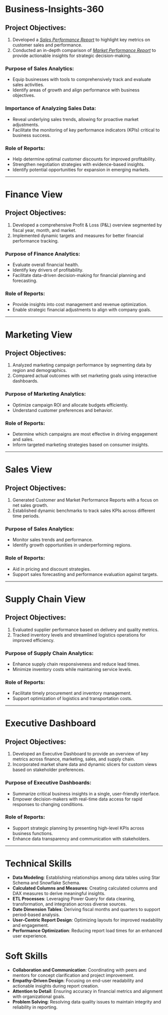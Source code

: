 # Business-Insights-360

## Project Objectives:
1. Developed a [_Sales Performance Report_](https://github.com/Prakashj46/Excel-Sales-Analytics/blob/main/Customer%20Net%20Sales%20Performance.pdf) to highlight key metrics on customer sales and performance.
2. Conducted an in-depth comparison of [_Market Performance Report_](https://github.com/Prakashj46/Excel-Sales-Analytics/blob/main/Market%20Net%20Sales%20Performance.pdf) to provide actionable insights for strategic decision-making.

### Purpose of Sales Analytics:
- Equip businesses with tools to comprehensively track and evaluate sales activities.
- Identify areas of growth and align performance with business objectives.

### Importance of Analyzing Sales Data:
- Reveal underlying sales trends, allowing for proactive market adjustments.
- Facilitate the monitoring of key performance indicators (KPIs) critical to business success.

### Role of Reports:
- Help determine optimal customer discounts for improved profitability.
- Strengthen negotiation strategies with evidence-based insights.
- Identify potential opportunities for expansion in emerging markets.

---

# Finance View

## Project Objectives:
1. Developed a comprehensive Profit & Loss (P&L) overview segmented by fiscal year, month, and market.
2. Implemented dynamic targets and measures for better financial performance tracking.

### Purpose of Finance Analytics:
- Evaluate overall financial health.
- Identify key drivers of profitability.
- Facilitate data-driven decision-making for financial planning and forecasting.

### Role of Reports:
- Provide insights into cost management and revenue optimization.
- Enable strategic financial adjustments to align with company goals.

---

# Marketing View

## Project Objectives:
1. Analyzed marketing campaign performance by segmenting data by region and demographics.
2. Compared actual outcomes with set marketing goals using interactive dashboards.

### Purpose of Marketing Analytics:
- Optimize campaign ROI and allocate budgets efficiently.
- Understand customer preferences and behavior.

### Role of Reports:
- Determine which campaigns are most effective in driving engagement and sales.
- Inform targeted marketing strategies based on consumer insights.

---

# Sales View

## Project Objectives:
1. Generated Customer and Market Performance Reports with a focus on net sales growth.
2. Established dynamic benchmarks to track sales KPIs across different time periods.

### Purpose of Sales Analytics:
- Monitor sales trends and performance.
- Identify growth opportunities in underperforming regions.

### Role of Reports:
- Aid in pricing and discount strategies.
- Support sales forecasting and performance evaluation against targets.

---

# Supply Chain View

## Project Objectives:
1. Evaluated supplier performance based on delivery and quality metrics.
2. Tracked inventory levels and streamlined logistics operations for improved efficiency.

### Purpose of Supply Chain Analytics:
- Enhance supply chain responsiveness and reduce lead times.
- Minimize inventory costs while maintaining service levels.

### Role of Reports:
- Facilitate timely procurement and inventory management.
- Support optimization of logistics and transportation costs.

---

# Executive Dashboard

## Project Objectives:
1. Developed an Executive Dashboard to provide an overview of key metrics across finance, marketing, sales, and supply chain.
2. Incorporated market share data and dynamic slicers for custom views based on stakeholder preferences.

### Purpose of Executive Dashboards:
- Summarize critical business insights in a single, user-friendly interface.
- Empower decision-makers with real-time data access for rapid responses to changing conditions.

### Role of Reports:
- Support strategic planning by presenting high-level KPIs across business functions.
- Enhance data transparency and communication with stakeholders.

---

# Technical Skills

- **Data Modeling**: Establishing relationships among data tables using Star Schema and Snowflake Schema.
- **Calculated Columns and Measures**: Creating calculated columns and DAX measures to derive meaningful insights.
- **ETL Processes**: Leveraging Power Query for data cleaning, transformation, and integration across diverse sources.
- **Date Dimension Tables**: Deriving fiscal months and quarters to support period-based analysis.
- **User-Centric Report Design**: Optimizing layouts for improved readability and engagement.
- **Performance Optimization**: Reducing report load times for an enhanced user experience.

# Soft Skills

- **Collaboration and Communication**: Coordinating with peers and mentors for concept clarification and project improvement.
- **Empathy-Driven Design**: Focusing on end-user readability and actionable insights during report creation.
- **Attention to Detail**: Ensuring accuracy in financial metrics and alignment with organizational goals.
- **Problem Solving**: Resolving data quality issues to maintain integrity and reliability in reporting.
